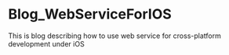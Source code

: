 # Blog_WebServiceForIOS
This is blog describing how to use web service for cross-platform development under iOS
